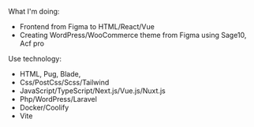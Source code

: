 What I'm doing:
- Frontend from Figma to HTML/React/Vue
-  Creating WordPress/WooCommerce theme from Figma using Sage10, Acf pro

Use technology:
- HTML, Pug, Blade,
- Css/PostCss/Scss/Tailwind
- JavaScript/TypeScript/Next.js/Vue.js/Nuxt.js
- Php/WordPress/Laravel
- Docker/Coolify
- Vite

